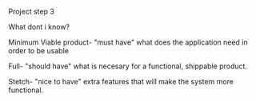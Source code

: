 Project step 3

What dont i know?

Minimum Viable product- "must have" what does the application need in order to be usable

Full- "should have" what is necesary for a functional, shippable product.

Stetch- "nice to have" extra features that will make the system more functional.
